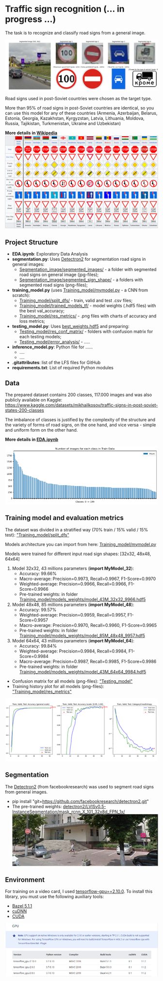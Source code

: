 # Traffic sign recognition (... in progress ...)
The task is to recognize and classify road signs from a general image.

![](readme_images/Final_image.png)

Road signs used in post-Soviet countries were chosen as the target type.

More than 95% of road signs in post-Soviet countries are identical, so you can use this model for any of these countries 
(Armenia, Azerbaijan, Belarus, Estonia, Georgia, Kazakhstan, Kyrgyzstan, Latvia, Lithuania, Moldova, Russia, Tajikistan, Turkmenistan, Ukraine and Uzbekistan)

**More details in [Wikipedia](https://en.wikipedia.org/wiki/Traffic_signs_in_post-Soviet_states)**
![](readme_images/Traffic_signs_in_post_Soviet_states.png)

## Project Structure
- **EDA.ipynb**: Exploratory Data Analysis
- **segmentation.py**: Uses [Detectron2](https://github.com/facebookresearch/detectron2/blob/main/MODEL_ZOO.md) for segmentation road signs in general images:
  - [Segmentation_image/segmented_images/]() - a folder with segmented road signs on general image (jpg-files);
  - [Segmentation_image/segmented_sign_shape/]() - a folders with segmented road signs (png-files);
- **training_model.py** (uses [Training_model/mymodel.py]() - a CNN from scratch):
  - [Training_model/split_dfs/]() - train, valid and test .csv files;
  - [Training_model/trained_models_tf/]() - model weights (.hdf5 files) with the best val_accuracy;
  - [Training_model/res_metrics/]() - .png files with charts of accuracy and loss metrics;
- **testing_model.py**: Uses [best_weights.hdf5](Training_model/models_weights/best_weights.hdf5) and preparing:
  - [Testing_model/res_conf_matrix/]() - folders with confusion matrix for each testing models;
  - [Testing_model/error_analysis/]() - .....
- **inference_model.py**: Python file for ......
  - ....
  - ....
- **.gitattributes**: list of the LFS files for GitHub
- **requirements.txt**: List of required Python modules

## Data
The prepared dataset contains 200 classes, 117.000 images and was also publicly available on Kaggle:
https://www.kaggle.com/datasets/mikhailkosov/traffic-signs-in-post-soviet-states-200-classes

The imbalance of classes is justified by the complexity of the structure and the variety of forms of road signs, on the one hand,
and vice versa - simple and uniform form on the other hand.

**More details in [EDA.ipynb](EDA.ipynb)**

![](readme_images/Class_numbers.png)

## Training model and evaluation metrics
The dataset was divided in a stratified way (70% train / 15% valid / 15% test): ["Training_model/split_dfs"](Training_model/split_dfs)

Models architecture you can import from here: [Training_model/mymodel.py](Training_model/mymodel.py)

Models were trained for different input road sign shapes: [32x32, 48x48, 64x64]
1) Model 32x32, 43 millions parameters (**import MyModel_32**):
   * Accuracy: 99.66%
   * Macro-average: Precision=0.9973, Recall=0.9967, F1-Score=0.9970
   * Weighted-average: Precision=0.9966, Recall=0.9966, F1-Score=0.9966
   * Pre-trained weights: in folder [Training_model/models_weights/model_43M_32x32_9966.hdf5](Training_model/models_weights/model_43M_32x32_9966.hdf5)
2) Model 48x48, 85 millions parameters (**import MyModel_48**):
   * Accuracy: 99.57%
   * Weighted-average: Precision=0.9959, Recall=0.9957, F1-Score=0.9957
   * Macro-average: Precision=0.9970, Recall=0.9960, F1-Score=0.9965
   * Pre-trained weights: in folder [Training_model/models_weights/model_85M_48x48_9957.hdf5](Training_model/models_weights/model_85M_48x48_9957.hdf5) 
3) Model 64x64, 43 millions parameters (**import MyModel_64**):
   * Accuracy: 99.84%
   * Weighted-average: Precision=0.9984, Recall=0.9984, F1-Score=0.9984
   * Macro-average: Precision=0.9987, Recall=0.9985, F1-Score=0.9986
   * Pre-trained weights: in folder [Training_model/models_weights/model_43M_64x64_9984.hdf5](Training_model/models_weights/model_43M_64x64_9984.hdf5)

* Confusion matrix for all models (png-files): ["Testing_model"](Testing_model)
* Training history plot for all models (png-files): ["Training_model/res_metrics"](Training_model/res_metrics)

![](readme_images/model_43M_64x64_9984.png)

## Segmentation
The [Detectron2]((https://github.com/facebookresearch/detectron2/blob/main/MODEL_ZOO.md)) 
(from facebookresearch) was used to segment road signs from general images.

* pip install "git+https://github.com/facebookresearch/detectron2.git"
* The pre-trained weights: [detectron2/LVISv0.5-InstanceSegmentation/mask_rcnn_X_101_32x8d_FPN_1x/](https://dl.fbaipublicfiles.com/detectron2/LVISv0.5-InstanceSegmentation/mask_rcnn_X_101_32x8d_FPN_1x/144219108/model_final_5e3439.pkl)
![](readme_images/Segmented_Image.png)

## Environment
For training on a video card, I used [tensorflow-gpu==2.10.0](https://www.tensorflow.org/install/source_windows). To install this library, you must use the following auxiliary tools:
   * [Bazel 5.1.1](https://github.com/bazelbuild/bazel/releases?q=5.1.1&expanded=true)
   * [cuDNN](https://developer.nvidia.com/rdp/cudnn-archive)
   * [CUDA](https://developer.nvidia.com/cuda-toolkit-archive)
   
![](readme_images/enviroment.png)



